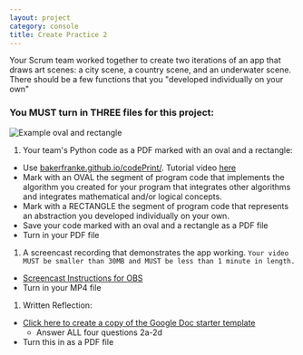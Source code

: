 ```yaml
---
layout: project
category: console
title: Create Practice 2
---
```


Your Scrum team worked together to create two iterations of an app that draws art scenes: a city scene, a country scene, and an underwater scene. There should be a few functions that you "developed individually on your own"

### You MUST turn in THREE files for this project:

![Example oval and rectangle](/apcsp\console\ovalRectangle.PNG)

1. Your team's Python code as a PDF marked with an oval and a rectangle:
  - Use [bakerfranke.github.io/codePrint/](https://bakerfranke.github.io/codePrint/). Tutorial video [here](https://drive.google.com/file/d/13X1RYJmzUXzpP2r11ysqAUzXLZayJkuD/view)
  - Mark with an OVAL the segment of program code that implements the algorithm you created for your program that integrates other algorithms and integrates mathematical and/or logical concepts.
  - Mark with a RECTANGLE the segment of program code that represents an abstraction you developed individually on your own.
  - Save your code marked with an oval and a rectangle as a PDF file
  - Turn in your PDF file

1. A screencast recording that demonstrates the app working. ```Your video MUST be smaller than 30MB and MUST be less than 1 minute in length.```
  - [Screencast Instructions for OBS](https://bradleycodeu.github.io/apcsp/scrum/screencastobs)
  - Turn in your MP4 file

1. Written Reflection:
  - [Click here to create a copy of the Google Doc starter template](https://docs.google.com/document/d/1AD-HkxG91RmUEMR6urnpoLyJTMJoNswzmolqJBneUh0/copy)
	-	Answer ALL four questions 2a-2d
  - Turn this in as a PDF file

  <!-- - How to use the Windows 10 Game Bar: -->
  <!-- - Press the Windows Key + G Key. Doing this will open the Windows 10 Game Bar -->
  <!-- - Click the red Record button to start recording and click the Stop button to stop recording -->
  <!-- - To access your new recording, go to This PC, Videos folder, then Captures folder. You’ll find all of your saved recordings there. By default, your recordings will be named after whichever program you had open and you were viewing at the time. -->
